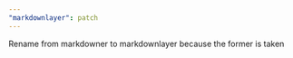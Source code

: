 ```yaml
---
"markdownlayer": patch
---
```


Rename from markdowner to markdownlayer because the former is taken
